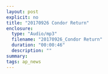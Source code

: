 ```yaml
---
layout: post
explicit: no
title: "20170926 Condor Return"
enclosure:
  type: "Audio/mp3"
  filename: "20170926_Condor Return"
  duration: "00:00:46"
  description: ""
summary:
tags: ap_news
---
```



